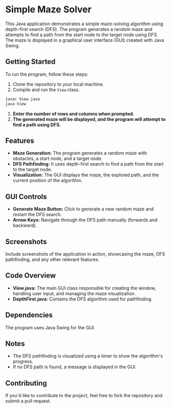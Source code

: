 # Simple Maze Solver

This Java application demonstrates a simple maze-solving algorithm using depth-first search (DFS). The program generates a random maze and attempts to find a path from the start node to the target node using DFS. The maze is displayed in a graphical user interface (GUI) created with Java Swing.

## Getting Started

To run the program, follow these steps:

1. Clone the repository to your local machine.
2. Compile and run the `View` class.

```bash
javac View.java
java View
```

1. **Enter the number of rows and columns when prompted.**
2. **The generated maze will be displayed, and the program will attempt to find a path using DFS.**

## Features

- **Maze Generation:** The program generates a random maze with obstacles, a start node, and a target node.
- **DFS Pathfinding:** It uses depth-first search to find a path from the start to the target node.
- **Visualization:** The GUI displays the maze, the explored path, and the current position of the algorithm.

## GUI Controls

- **Generate Maze Button:** Click to generate a new random maze and restart the DFS search.
- **Arrow Keys:** Navigate through the DFS path manually (forwards and backward).

## Screenshots

Include screenshots of the application in action, showcasing the maze, DFS pathfinding, and any other relevant features.

## Code Overview

- **View.java:** The main GUI class responsible for creating the window, handling user input, and managing the maze visualization.
- **DepthFirst.java:** Contains the DFS algorithm used for pathfinding.

## Dependencies

The program uses Java Swing for the GUI.

## Notes

- The DFS pathfinding is visualized using a timer to show the algorithm's progress.
- If no DFS path is found, a message is displayed in the GUI.

## Contributing

If you'd like to contribute to the project, feel free to fork the repository and submit a pull request.

